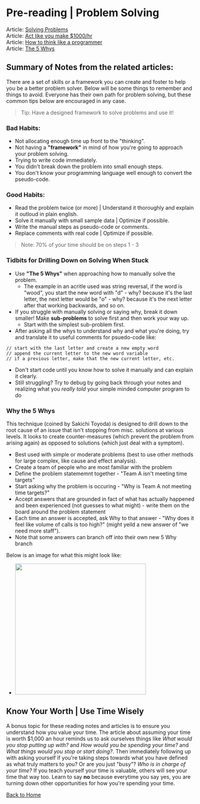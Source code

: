 # Pre-reading \| Problem Solving
Article: [Solving Problems](https://simpleprogrammer.com/solving-problems-breaking-it-down/)       
Article: [Act like you make $1000/hr](https://medium.com/swlh/pretend-your-time-is-worth-1-000-hour-and-youll-become-100x-more-productive-f04628bb3e6d)  
Article: [How to think like a programmer](https://medium.freecodecamp.org/how-to-think-like-a-programmer-lessons-in-problem-solving-d1d8bf1de7d2)  
Article: [The 5 Whys](https://www.mindtools.com/pages/article/newTMC_5W.htm)  


## Summary of Notes from the related articles: 
There are a set of skills or a framework you can create and foster to help you be a better problem solver. Below will be some things to remember and things to avoid. Everyone has their own path for problem solving, but these common tips below are encouraged in any case. 

> Tip: Have a designed framework to solve problems and use it!

### Bad Habits: 
- Not allocating enough time up front to the "thinking".
- Not having a **"framework"** in mind of how you're going to approach your problem solving.
- Trying to write code immediately.
- You didn't break down the problem into small enough steps.
- You don't know your programming language well enough to convert the pseudo-code.


### Good Habits: 
- Read the problem twice (or more) | Understand it thoroughly and explain it outloud in plain english.
- Solve it manually with small sample data | Optimize if possible.
- Write the manual steps as pseudo-code or comments.
- Replace comments with real code | Optimize if possible.

> Note: 70% of your time should be on steps 1 - 3


### Tidbits for Drilling Down on Solving When Stuck 
- Use **"The 5 Whys"** when approaching how to manually solve the problem. 
  - The example in an acritle used was string reversal, if the word is "wood", you start the new word with "d" - why? because it's the last letter, the next letter would be "o" - why? because it's the next letter after that working backwards, and so on. 
- If you struggle with manually solving or saying why, break it down smaller! Make **sub-problems** to solve first and then work your way up.
  - Start with the simplest sub-problem first.
- After asking all the whys to understand why and what you're doing, try and translate it to useful comments for psuedo-code like: 
```
// start with the last letter and create a new empty word
// append the current letter to the new word variable
// if a previous letter, make that the new current letter, etc.
```
- Don't start code until you know how to solve it manually and can explain it clearly.
- Still struggling? Try to debug by going back through your notes and realizing what you *really told* your simple minded computer program to do


### Why the 5 Whys

This technique (coined by Sakichi Toyoda) is designed to drill down to the root cause of an issue that isn't stopping from misc. solutions at various levels. It looks to create counter-measures (which prevent the problem from arising again) as opposed to solutions (which just deal with a symptom).
- Best used with simple or moderate problems (best to use other methods for large complex, like cause and effect analysis).
- Create a team of people who are most familiar with the problem
- Define the problem statememnt together - "Team A isn't meeting time targets"
- Start asking why the problem is occuring - "Why is Team A not meeting time targets?"
- Accept answers that are grounded in fact of what has actually happened and been experienced (not guesses to what might) - write them on the board around the problem statement
- Each time an answer is accepted, ask Why to that answer - "Why does it feel like volume of calls is too high?" (might yeild a new answer of "we need more staff"). 
- Note that some answers can branch off into their own new 5 Why branch

Below is an image for what this might look like:

  - <image src="../images/5why.png" style="width: 350px">

## Know Your Worth | Use Time Wisely
A bonus topic for these reading notes and articles is to ensure you understand how you value your time. The article about assuming your time is worth $1,000 an hour reminds us to ask ourselves things like *What would you stop putting up with?* and *How would you be spending your time?* and *What things would you stop or start doing?*. Then immediately following up with asking yourself if you're taking steps towards what you have defined as what truly matters to you? Or are you just "busy"? *Who is in charge of your time?* If you teach yourself your time is valuable, others will see your time that way too. Learn to say **no** because everytime you say yes, you are turning down other opportunities for how you're spending your time. 





[Back to Home](README.md)